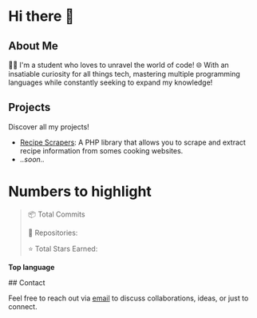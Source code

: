 # Hi there 👋

## About Me

👨‍🎓 I'm a student who loves to unravel the world of code! 🌐  With an insatiable curiosity for all things tech, mastering multiple programming languages while constantly seeking to expand my knowledge!


## Projects

Discover all my projects!

- [Recipe Scrapers](https://github.com/MatteoLore/RecipeScrapers): A PHP library that allows you to scrape and extract recipe information from somes cooking websites.
- *..soon..*

# Numbers to highlight
> 📦 Total Commits **<commits>**
> 
> 📜 Repositories: **<repo>**
> 
> ⭐ Total Stars Earned: **<stars>**

> 

**Top language** 
<value1>

<value2>

<value3>
## Contact

Feel free to reach out via [email](mailto:mat.dev.official@gmail.com) to discuss collaborations, ideas, or just to connect.